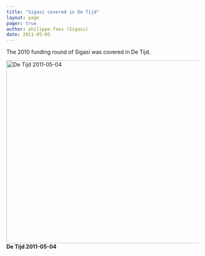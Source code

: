 ```yaml
---
title: "Sigasi covered in De Tijd"
layout: page 
pager: true
author: philippe.faes (Sigasi)
date: 2011-05-05
---
```

<div class="content">
<p>The 2010 funding round of Sigasi was covered in De Tijd.</p><p><span class="inline inline-center"><img src="http://www.sigasi.com/sites/www.sigasi.com/files/images/photo.preview.JPG" alt="De Tijd 2011-05-04" title="De Tijd 2011-05-04" class="image image-preview " width="640" height="480"/><span class="caption"><strong>De Tijd 2011-05-04</strong></span></span></p>  </div>


